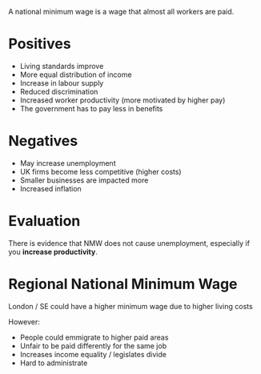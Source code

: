 A national minimum wage is a wage that almost all workers are paid.

# Positives #
- Living standards improve
- More equal distribution of income
- Increase in labour supply
- Reduced discrimination
- Increased worker productivity (more motivated by higher pay)
- The government has to pay less in benefits

# Negatives #
- May increase unemployment
- UK firms become less competitive (higher costs)
- Smaller businesses are impacted more
- Increased inflation

# Evaluation #
There is evidence that NMW does not cause unemployment, especially if you **increase productivity**.

# Regional National Minimum Wage #
London / SE could have a higher minimum wage due to higher living costs

However:
- People could emmigrate to higher paid areas
- Unfair to be paid differently for the same job
- Increases income equality / legislates divide
- Hard to administrate
